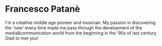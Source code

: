 # Francesco Patanè
I'm a creative middle age pioneer and musician. 
My passion in discovering the 'new' every time made me pass through the development of the media&communication world from the beginning in the '90s of last century.
Glad to met you!
